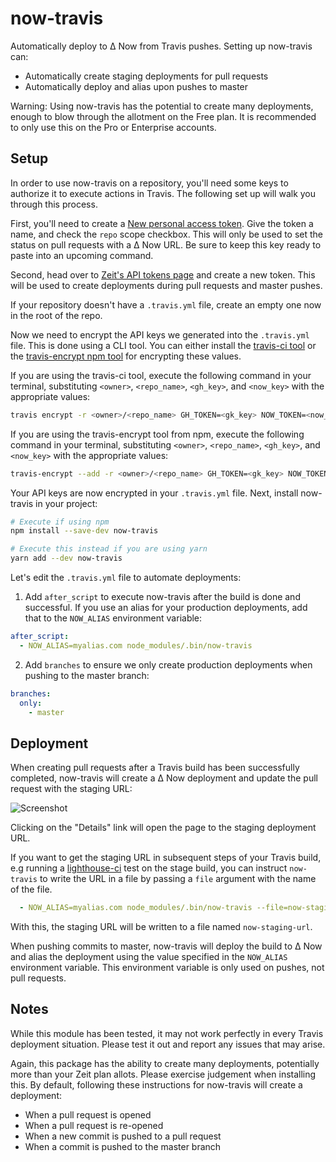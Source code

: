# now-travis

Automatically deploy to ∆ Now from Travis pushes. Setting up now-travis can:

- Automatically create staging deployments for pull requests
- Automatically deploy and alias upon pushes to master

Warning: Using now-travis has the potential to create many deployments, enough to blow
through the allotment on the Free plan. It is recommended to only use this on the Pro or
Enterprise accounts.

## Setup

In order to use now-travis on a repository, you'll need some keys to authorize it to execute
actions in Travis. The following set up will walk you through this process.

First, you'll need to create a [New personal access token](https://github.com/settings/tokens/new). Give
the token a name, and check the `repo` scope checkbox. This will only be used to set the status on pull requests
with a ∆ Now URL. Be sure to keep this key ready to paste into an upcoming command.

Second, head over to [Zeit's API tokens page](https://zeit.co/account#api-tokens) and create a new token. This
will be used to create deployments during pull requests and master pushes.

If your repository doesn't have a `.travis.yml` file, create an empty one now in the root of the repo.
 
Now we need to encrypt the API keys we generated into the `.travis.yml` file. This is done using a CLI tool. You can
either install the [travis-ci tool](https://github.com/travis-ci/travis.rb) or the [travis-encrypt npm tool](https://www.npmjs.com/package/travis-encrypt)
for encrypting these values.

If you are using the travis-ci tool, execute the following command in your terminal, substituting `<owner>`, `<repo_name>`,
`<gh_key>`, and `<now_key>` with the appropriate values:

```sh
travis encrypt -r <owner>/<repo_name> GH_TOKEN=<gk_key> NOW_TOKEN=<now_key> --add
```

If you are using the travis-encrypt tool from npm, execute the following command in your terminal, substituting `<owner>`, `<repo_name>`,
`<gh_key>`, and `<now_key>` with the appropriate values: 

```sh
travis-encrypt --add -r <owner>/<repo_name> GH_TOKEN=<gk_key> NOW_TOKEN=<now_key>
```

Your API keys are now encrypted in your `.travis.yml` file. Next, install now-travis in your project:

```sh
# Execute if using npm
npm install --save-dev now-travis

# Execute this instead if you are using yarn
yarn add --dev now-travis
```

Let's edit the `.travis.yml` file to automate deployments:

1. Add `after_script` to execute now-travis after the build is done and successful. If you use an alias for
your production deployments, add that to the `NOW_ALIAS` environment variable:

```yaml
after_script:
  - NOW_ALIAS=myalias.com node_modules/.bin/now-travis
```

2. Add `branches` to ensure we only create production deployments when pushing to the master branch:

```yaml
branches:
  only:
    - master
```

## Deployment

When creating pull requests after a Travis build has been successfully completed, now-travis will create a ∆ Now deployment
and update the pull request with the staging URL:

![Screenshot](screenshot.png)

Clicking on the "Details" link will open the page to the staging deployment URL.

If you want to get the staging URL in subsequent steps of your Travis build, e.g running a [lighthouse-ci](https://github.com/ebidel/lighthouse-ci) test on the stage build, you can instruct `now-travis` to write the URL in a file by passing a `file` argument with the name of the file.

```yaml
  - NOW_ALIAS=myalias.com node_modules/.bin/now-travis --file=now-staging-url
```

With this, the staging URL will be written to a file named `now-staging-url`.

When pushing commits to master, now-travis will deploy the build to ∆ Now and alias the deployment using the value specified
in the `NOW_ALIAS` environment variable. This environment variable is only used on pushes, not pull requests.

## Notes

While this module has been tested, it may not work perfectly in every Travis deployment situation. Please test
it out and report any issues that may arise.

Again, this package has the ability to create many deployments, potentially more than your Zeit plan allots. Please
exercise judgement when installing this. By default, following these instructions for now-travis will create a deployment:

- When a pull request is opened
- When a pull request is re-opened
- When a new commit is pushed to a pull request
- When a commit is pushed to the master branch
